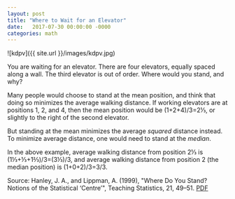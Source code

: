 ```yaml
---
layout: post
title: "Where to Wait for an Elevator"
date:   2017-07-30 00:00:00 -0000
categories: math
---
```


![kdpv]({{ site.url }}/images/kdpv.jpg)

You are waiting for an elevator. There are four elevators, equally spaced along a wall. The third elevator is out of order. Where would you stand, and why?
<!--more-->

Many people would choose to stand at the mean position, and think that doing so minimizes the average walking distance. If working elevators are at positions 1, 2, and 4, then the mean position would be (1+2+4)/3=2&#8531;, or slightly to the right of the second elevator.

But standing at the mean minimizes the average *squared* distance instead. To minimize average distance, one would need to stand at the *median*.

In the above example, average walking distance from position 2&#8531; is (1&#8531;+&#8531;+1&#8532;)/3=(3&#8531;)/3, and average walking distance from position 2 (the median position) is (1+0+2)/3=3/3.

Source: Hanley, J. A., and Lippman, A. (1999), "Where Do You Stand? Notions
of the Statistical ‘Centre’", Teaching Statistics, 21, 49–51. [PDF](http://www.med.mcgill.ca/epidemiology/hanley/Reprints/WhereDoYouStand.pdf)
